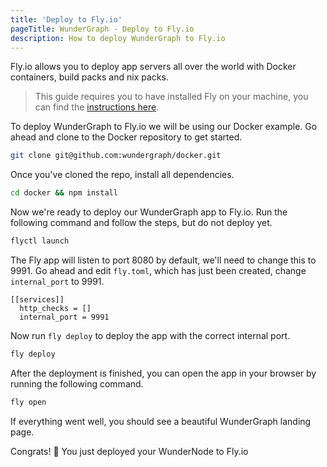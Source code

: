 ```yaml
---
title: 'Deploy to Fly.io'
pageTitle: WunderGraph - Deploy to Fly.io
description: How to deploy WunderGraph to Fly.io
---
```


Fly.io allows you to deploy app servers all over the world with Docker containers, build packs and nix packs.

> This guide requires you to have installed Fly on your machine, you can find the [instructions here](https://fly.io/docs/hands-on/install-flyctl/).

To deploy WunderGraph to Fly.io we will be using our Docker example.
Go ahead and clone to the Docker repository to get started.

```bash
git clone git@github.com:wundergraph/docker.git
```

Once you've cloned the repo, install all dependencies.

```bash
cd docker && npm install
```

Now we're ready to deploy our WunderGraph app to Fly.io.
Run the following command and follow the steps, but do not deploy yet.

```bash
flyctl launch
```

The Fly app will listen to port 8080 by default, we'll need to change this to 9991.
Go ahead and edit `fly.toml`, which has just been created, change `internal_port` to 9991.

```
[[services]]
  http_checks = []
  internal_port = 9991
```

Now run `fly deploy` to deploy the app with the correct internal port.

```bash
fly deploy
```

After the deployment is finished, you can open the app in your browser by running the following command.

```bash
fly open
```

If everything went well, you should see a beautiful WunderGraph landing page.

Congrats! 🥳 You just deployed your WunderNode to Fly.io
